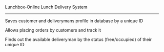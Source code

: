 Lunchbox-Online Lunch Delivery System


---------------------------------------------------------------------
Saves customer and deliverymans profile in database by a unique ID

Allows placing orders by customers and track it

Finds out the available deliveryman by the status (free/occupied) of their unique ID

